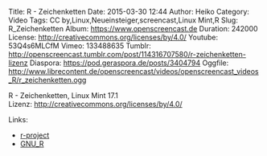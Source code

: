 Title: R - Zeichenketten
Date: 2015-03-30 12:44
Author: Heiko
Category: Video
Tags: CC by,Linux,Neueinsteiger,screencast,Linux Mint,R
Slug: R_Zeichenketten
Album: https://www.openscreencast.de
Duration: 242000
License: http://creativecommons.org/licenses/by/4.0/
Youtube: 53Q4s6MLCfM
Vimeo: 133488635
Tumblr: http://openscreencast.tumblr.com/post/114316707580/r-zeichenketten-lizenz
Diaspora: https://pod.geraspora.de/posts/3404794
Oggfile: http://www.librecontent.de/openscreencast/videos/openscreencast_videos_R/r_zeichenketten.ogg

R - Zeichenketten, Linux Mint 17.1  
Lizenz: <http://creativecommons.org/licenses/by/4.0/>  
  

Links:

  * [r-project](http://www.r-project.org/ "Link zu r-project.org/" )
  * [GNU_R](http://de.wikibooks.org/wiki/GNU_R "Link zu de.wikibooks.org" )

